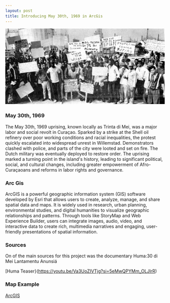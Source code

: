 ```yaml
---
layout: post
title: Introducing May 30th, 1969 in ArcGis
---
```


![May 30](public/format_01_stakers_met_borden_voor_shell_terein_6_mei_1_medium_58c1113acb07d.jpg)   

### May 30th, 1969

The May 30th, 1969 uprising, known locally as Trinta di Mei, was a major labor and social revolt in Curaçao. Sparked by a strike at the Shell oil refinery over poor working conditions and racial inequalities, the protest quickly escalated into widespread unrest in Willemstad. Demonstrators clashed with police, and parts of the city were looted and set on fire. The Dutch military was eventually deployed to restore order. The uprising marked a turning point in the island's history, leading to significant political, social, and cultural changes, including greater empowerment of Afro-Curaçaoans and reforms in labor rights and governance.

### Arc Gis

ArcGIS is a powerful geographic information system (GIS) software developed by Esri that allows users to create, analyze, manage, and share spatial data and maps. It is widely used in research, urban planning, environmental studies, and digital humanities to visualize geographic relationships and patterns. Through tools like StoryMap and Web Experience Builder, users can integrate images, audio, video, and interactive data to create rich, multimedia narratives and engaging, user-friendly presentations of spatial information.

### Sources

On of the main sources for this project was the documentary Huma:30 di Mei Lantamentu Anunsiá

[Huma Teaser}(https://youtu.be/Va3UoZIVTjg?si=5eMwQPYMm_OLJlrR)

### Map Example

[ArcGIS](https://arcg.is/1mD0Pz1)
